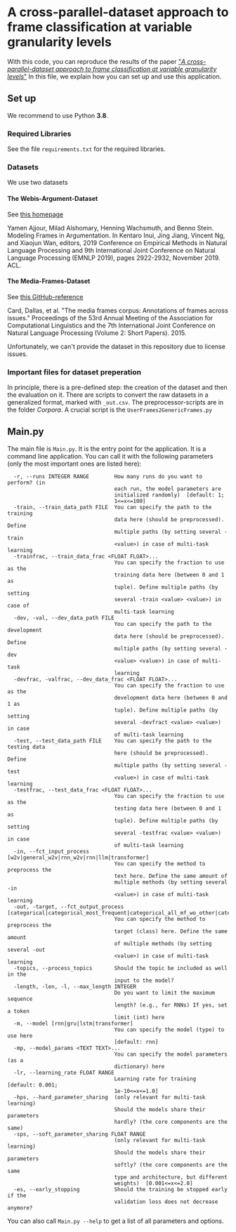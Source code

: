 # A cross-parallel-dataset approach to frame classification at variable granularity levels

With this code, you can reproduce the results of the paper
["_A cross-parallel-dataset approach to frame classification at variable granularity levels_"](https://www.degruyter.com/document/doi/10.1515/itit-2020-0054/html)
In this file, we explain how you can set up and use this application.

## Set up

We recommend to use Python **3.8**.

### Required Libraries

See the file ``requirements.txt`` for the required libraries.

### Datasets

We use two datasets

#### The Webis-Argument-Dataset

See [this homepage](https://webis.de/data/webis-argument-framing-19.html)

Yamen Ajjour, Milad Alshomary, Henning Wachsmuth, and Benno Stein. Modeling Frames in Argumentation. In Kentaro Inui, Jing Jiang, Vincent Ng, and Xiaojun Wan, editors, 2019 Conference on Empirical Methods in Natural Language Processing and 9th International Joint Conference on Natural Language Processing (EMNLP 2019), pages 2922-2932, November 2019. ACL.

#### The Media-Frames-Dataset

See [this GitHub-reference](https://github.com/dallascard/media_frames_corpus)

Card, Dallas, et al. "The media frames corpus: Annotations of frames across issues." Proceedings of the 53rd Annual Meeting of the Association for Computational Linguistics and the 7th International Joint Conference on Natural Language Processing (Volume 2: Short Papers). 2015.

Unfortunately, we can't provide the dataset in this repository due to license issues.

### Important files for dataset preperation

In principle, there is a pre-defined step: the creation of the dataset and then the evaluation on it.
There are scripts to convert the raw datasets in a generalized format, marked with ``_out.csv``.
The preprocessor-scripts are in the folder _Corpora_. A crucial script is the ``UserFrames2GenericFrames.py``

## Main.py

The main file is ``Main.py``. It is the entry point for the application. It is a command line application. You can call it with the following parameters (only the most important ones are listed here):

````text
  -r, --runs INTEGER RANGE        How many runs do you want to perform? (in
                                  each run, the model parameters are
                                  initialized randomly)  [default: 1;
                                  1<=x<=100]
  -train, --train_data_path FILE  You can specify the path to the training
                                  data here (should be preprocessed). Define
                                  multiple paths (by setting several -train
                                  <value>) in case of multi-task learning
  -trainfrac, --train_data_frac <FLOAT FLOAT>...
                                  You can specify the fraction to use as the
                                  training data here (between 0 and 1 as
                                  tuple). Define multiple paths (by setting
                                  several -train <value> <value>) in case of
                                  multi-task learning
  -dev, -val, --dev_data_path FILE
                                  You can specify the path to the development
                                  data here (should be preprocessed). Define
                                  multiple paths (by setting several -dev
                                  <value> <value>) in case of multi-task
                                  learning
  -devfrac, -valfrac, --dev_data_frac <FLOAT FLOAT>...
                                  You can specify the fraction to use as the
                                  development data here (between 0 and 1 as
                                  tuple). Define multiple paths (by setting
                                  several -devfract <value> <value>) in case
                                  of multi-task learning
  -test, --test_data_path FILE    You can specify the path to the testing data
                                  here (should be preprocessed). Define
                                  multiple paths (by setting several -test
                                  <value>) in case of multi-task learning
  -testfrac, --test_data_frac <FLOAT FLOAT>...
                                  You can specify the fraction to use as the
                                  testing data here (between 0 and 1 as
                                  tuple). Define multiple paths (by setting
                                  several -testfrac <value> <value>) in case
                                  of multi-task learning
  -in, --fct_input_process [w2v|general_w2v|rnn_w2v|rnn|llm|transformer]
                                  You can specify the method to preprocess the
                                  text here. Define the same amount of
                                  multiple methods (by setting several -in
                                  <value>) in case of multi-task learning
  -out, -target, --fct_output_process [categorical|categorical_most_frequent|categorical_all_mf_wo_other|categorical_all|cluster|cluster_3|cluster_5|cluster_10|cluster_15|cluster_25|cluster_100]
                                  You can specify the method to preprocess the
                                  target (class) here. Define the same amount
                                  of multiple methods (by setting several -out
                                  <value>) in case of multi-task learning
  -topics, --process_topics       Should the topic be included as well in the
                                  input to the model?
  -length, -len, -l, --max_length INTEGER
                                  Do you want to limit the maximum sequence
                                  length? (e.g., for RNNs) If yes, set a token
                                  limit (int) here
  -m, --model [rnn|gru|lstm|transformer]
                                  You can specify the model (type) to use here
                                  [default: rnn]
  -mp, --model_params <TEXT TEXT>...
                                  You can specify the model parameters (as a
                                  dictionary) here
  -lr, --learning_rate FLOAT RANGE
                                  Learning rate for training  [default: 0.001;
                                  1e-10<=x<=1.0]
  -hps, --hard_parameter_sharing  (only relevant for multi-task learning)
                                  Should the models share their parameters
                                  hardly? (the core components are the same)
  -sps, --soft_parameter_sharing FLOAT RANGE
                                  (only relevant for multi-task learning)
                                  Should the models share their parameters
                                  softly? (the core components are the same
                                  type and architecture, but different
                                  weights)  [0.001<=x<=2.0]
  -es, --early_stopping           Should the training be stopped early if the
                                  validation loss does not decrease anymore?

````

You can also call ``Main.py --help`` to get a list of all parameters and options.